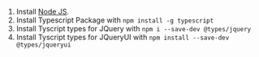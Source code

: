 1. Install [Node JS](https://nodejs.org/en).
2. Install Typescript Package with `npm install -g typescript`
3. Install Tyscript types for JQuery with `npm i --save-dev @types/jquery`
4. Install Tyscript types for JQueryUI with `npm install --save-dev @types/jqueryui`
